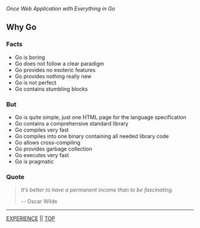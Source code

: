 *Once Web Application with Everything in Go*

## Why Go

### Facts

* Go is boring
* Go does not follow a clear paradigm
* Go provides no esoteric features
* Go provides nothing really new
* Go is not perfect
* Go contains stumbling blocks

### But

* Go is quite simple, just one HTML page for the language specification
* Go contains a comprehensive standard library
* Go compiles very fast
* Go compiles into one binary containing all needed library code
* Go allows cross-compiling
* Go provides garbage collection
* Go executes very fast
* Go is pragmatic

### Quote

> *It’s better to have a permanent income than to be fascinating.*
>
> -- Oscar Wilde

---

[EXPERIENCE](experience.md) || [TOP](../README.md)

